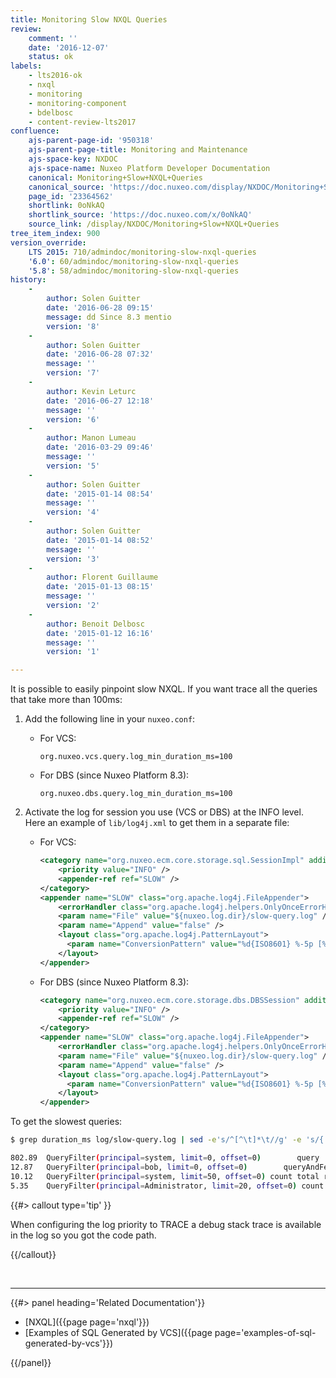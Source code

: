 ```yaml
---
title: Monitoring Slow NXQL Queries
review:
    comment: ''
    date: '2016-12-07'
    status: ok
labels:
    - lts2016-ok
    - nxql
    - monitoring
    - monitoring-component
    - bdelbosc
    - content-review-lts2017
confluence:
    ajs-parent-page-id: '950318'
    ajs-parent-page-title: Monitoring and Maintenance
    ajs-space-key: NXDOC
    ajs-space-name: Nuxeo Platform Developer Documentation
    canonical: Monitoring+Slow+NXQL+Queries
    canonical_source: 'https://doc.nuxeo.com/display/NXDOC/Monitoring+Slow+NXQL+Queries'
    page_id: '23364562'
    shortlink: 0oNkAQ
    shortlink_source: 'https://doc.nuxeo.com/x/0oNkAQ'
    source_link: /display/NXDOC/Monitoring+Slow+NXQL+Queries
tree_item_index: 900
version_override:
    LTS 2015: 710/admindoc/monitoring-slow-nxql-queries
    '6.0': 60/admindoc/monitoring-slow-nxql-queries
    '5.8': 58/admindoc/monitoring-slow-nxql-queries
history:
    -
        author: Solen Guitter
        date: '2016-06-28 09:15'
        message: dd Since 8.3 mentio
        version: '8'
    -
        author: Solen Guitter
        date: '2016-06-28 07:32'
        message: ''
        version: '7'
    -
        author: Kevin Leturc
        date: '2016-06-27 12:18'
        message: ''
        version: '6'
    -
        author: Manon Lumeau
        date: '2016-03-29 09:46'
        message: ''
        version: '5'
    -
        author: Solen Guitter
        date: '2015-01-14 08:54'
        message: ''
        version: '4'
    -
        author: Solen Guitter
        date: '2015-01-14 08:52'
        message: ''
        version: '3'
    -
        author: Florent Guillaume
        date: '2015-01-13 08:15'
        message: ''
        version: '2'
    -
        author: Benoit Delbosc
        date: '2015-01-12 16:16'
        message: ''
        version: '1'

---
```

It is possible to easily pinpoint slow NXQL. If you want trace all the queries that take more than 100ms:

1.  Add the following line in your `nuxeo.conf`:

    *   For VCS:

        ```
        org.nuxeo.vcs.query.log_min_duration_ms=100

        ```

    *   For DBS (since Nuxeo Platform 8.3):&nbsp;

        ```
        org.nuxeo.dbs.query.log_min_duration_ms=100

        ```

2.  Activate the log for session you use (VCS or DBS)&nbsp;at the INFO level.
    Here an example of `lib/log4j.xml` to get them in a separate file:

    *   For VCS:

        ```xml
        <category name="org.nuxeo.ecm.core.storage.sql.SessionImpl" additivity="false">
            <priority value="INFO" />
            <appender-ref ref="SLOW" />
        </category>
        <appender name="SLOW" class="org.apache.log4j.FileAppender">
            <errorHandler class="org.apache.log4j.helpers.OnlyOnceErrorHandler" />
            <param name="File" value="${nuxeo.log.dir}/slow-query.log" />
            <param name="Append" value="false" />
            <layout class="org.apache.log4j.PatternLayout">
              <param name="ConversionPattern" value="%d{ISO8601} %-5p [%t][%c] %m%X%n" />
            </layout>
        </appender>
        ```

    *   For DBS (since Nuxeo Platform 8.3):

        ```xml
        <category name="org.nuxeo.ecm.core.storage.dbs.DBSSession" additivity="false">
            <priority value="INFO" />
            <appender-ref ref="SLOW" />
        </category>
        <appender name="SLOW" class="org.apache.log4j.FileAppender">
            <errorHandler class="org.apache.log4j.helpers.OnlyOnceErrorHandler" />
            <param name="File" value="${nuxeo.log.dir}/slow-query.log" />
            <param name="Append" value="false" />
            <layout class="org.apache.log4j.PatternLayout">
              <param name="ConversionPattern" value="%d{ISO8601} %-5p [%t][%c] %m%X%n" />
            </layout>
        </appender>
        ```

To get the slowest queries:

```bash
$ grep duration_ms log/slow-query.log | sed -e's/^[^\t]*\t//g' -e 's/{.*$//g' |sort -nr | head

802.89  QueryFilter(principal=system, limit=0, offset=0)        query   SELECT * FROM Document WHERE ....
12.87   QueryFilter(principal=bob, limit=0, offset=0)        queryAndFetch   Select DISTINCT ecm:uuid...
10.12   QueryFilter(principal=system, limit=50, offset=0) count total results UNLIMITED query   SELECT * FROM Document WHERE ...
5.35    QueryFilter(principal=Administrator, limit=20, offset=0) count total results up to 20   query   SELECT * FROM ...

```

{{#> callout type='tip' }}

When configuring the log priority to TRACE a debug stack trace is available in the log so you got the code path.

{{/callout}}

&nbsp;

* * *

<div class="row" data-equalizer data-equalize-on="medium"><div class="column medium-6">{{#> panel heading='Related Documentation'}}

- [NXQL]({{page page='nxql'}})
- [Examples of SQL Generated by VCS]({{page page='examples-of-sql-generated-by-vcs'}})

{{/panel}}</div><div class="column medium-6">

&nbsp;

</div></div>
